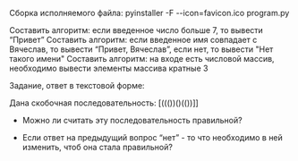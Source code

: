 Сборка исполняемого файла: 
pyinstaller -F --icon=favicon.ico program.py

Составить алгоритм: если введенное число больше 7, то вывести “Привет”
Составить алгоритм: если введенное имя совпадает с Вячеслав, то вывести “Привет, Вячеслав”, если нет, то вывести "Нет такого имени"
Составить алгоритм: на входе есть числовой массив, необходимо вывести элементы массива кратные 3

Задание, ответ в текстовой форме:


Дана скобочная последовательность: [((())()(())]]
- Можно ли считать эту последовательность правильной?

- Если ответ на предыдущий вопрос “нет” - то что необходимо в ней изменить, чтоб она стала правильной?